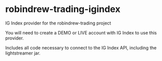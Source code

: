 # robindrew-trading-igindex
IG Index provider for the robindrew-trading project

You will need to create a DEMO or LIVE account with IG Index to use this provider.

Includes all code necessary to connect to the IG Index API, including the lightstreamer jar.
